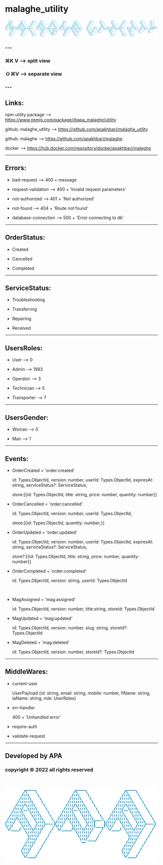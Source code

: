 # malaghe_utility

![ascii_malaghe_utility.png](ascii_malaghe_utility.png)

### ---

### ⌘K V --> split view

### ⇧⌘V --> separate view

### ---

## Links:

npm utility package --> https://www.npmjs.com/package/@apa_malaghe/utility

github: malaghe_utility --> https://github.com/apakhbari/malaghe_utility

github: malaghe --> https://github.com/apakhbari/malaghe

docker --> https://hub.docker.com/repository/docker/apakhbari/malaghe

---

## Errors:

- bad-request --> 400 + message

- request-validation --> 400 + 'Invalid request parameters'

- not-authorized --> 401 + 'Not authorized'

- not-found --> 404 + 'Route not found'

- database-connection --> 500 + 'Error connecting to db'

---

## OrderStatus:

- Created

- Cancelled

- Completed

---

## ServiceStatus:

- Troubleshooting

- Transferring

- Repairing

- Received

---

## UsersRoles:

- User --> 0

- Admin --> 1993

- Operator --> 3

- Technician --> 5

- Transporter --> 7

---

## UsersGender:

- Woman --> 0

- Man --> 1

---

## Events:

- OrderCreated = 'order:created'

  id: Types.ObjectId, version: number, userId: Types.ObjectId, expiresAt: string, serviceStatus?: ServiceStatus,

  store:[{id: Types.ObjectId, title: string, price: number, quantity: number}]

- OrderCancelled = 'order:cancelled'

  id: Types.ObjectId, version: number, userId: Types.ObjectId,

  store:[{id: Types.ObjectId, quantity: number;}]

- OrderUpdated = 'order:updated'

  id: Types.ObjectId, version: number, userId: Types.ObjectId, expiresAt: string, serviceStatus?: ServiceStatus,

  store?:[{id: Types.ObjectId, title: string, price: number, quantity: number}]

- OrderCompleted = 'order:completed'

  id: Types.ObjectId, version: string, userId: Types.ObjectId

<br>

- MagAssigned = 'mag:assigned'

  id: Types.ObjectId, version: number, title:string, storeId: Types.ObjectId

- MagUpdated = 'mag:updated'

  id: Types.ObjectId, version: number, slug: string, storeId?: Types.ObjectId

- MagDeleted = 'mag:deleted'

  id: Types.ObjectId, version: number, storeId?: Types.ObjectId

---

## MiddleWares:

- current-user

  UserPayload {id: string, email: string, mobile: number, fiName: string, laName: string, role: UserRoles}

- err-handler

  400 + 'Unhandled error'

- require-auth

- validate-request

---

## Developed by APA

### copyright © 2022 all rights reserved

<br>

![ascii_apa.png](ascii_apa.png)
